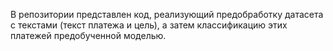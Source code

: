 В репозитории представлен код, реализующий предобработку датасета с текстами (текст платежа и цель), а затем классификацию этих платежей предобученной моделью.
